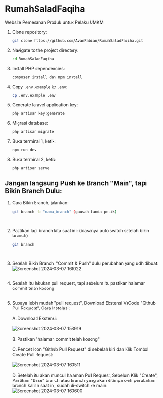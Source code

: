 # RumahSaladFaqiha
Website Pemesanan Produk untuk Pelaku UMKM 

1. Clone repository:

    ```bash
    git clone https://github.com/AvanFabian/RumahSaladFaqiha.git
    ```

2. Navigate to the project directory:

    ```bash
    cd RumahSaladFaqiha
    ```

3. Install PHP dependencies:

    ```bash
    composer install dan npm install
    ```

4. Copy `.env.example` ke `.env`:

    ```bash
    cp .env.example .env
    ```

5. Generate laravel application key:

    ```bash
    php artisan key:generate
    ```

6. Migrasi database:

    ```bash
    php artisan migrate
    ```
7. Buka terminal 1, ketik:
    ```bash
    npm run dev
    ```
8. Buka terminal 2, ketik:
    ```bash
    php artisan serve
    ```

## Jangan langsung Push ke Branch "Main", tapi Bikin Branch Dulu:
1. Cara Bikin Branch, jalankan:
    ```bash
    git branch -b "nama_branch" (gausah tanda petik)
    ```
    <br />
2. Pastikan lagi branch kita saat ini: (biasanya auto switch setelah bikin branch) 
    ```bash
    git branch
    ```
    <br />
3. Setelah Bikin Branch, "Commit & Push" dulu perubahan yang udh dibuat: <br />
   ![Screenshot 2024-03-07 161022](https://github.com/AvanFabian/RumahSaladFaqiha/assets/113287159/f1eec7c9-e9e0-4506-b05b-0d7518750725) <br /> <br />

4. Setelah itu lakukan pull request, tapi sebelum itu pastikan halaman commit telah kosong <br /> <br />
   
5. Supaya lebih mudah "pull request", Download Ekstensi VsCode "Github Pull Request", Cara Instalasi: <br /> <br />
   A. Download Ekstensi: <br /> <br />
   ![Screenshot 2024-03-07 153919](https://github.com/AvanFabian/RumahSaladFaqiha/assets/113287159/fa32015b-4185-420e-8786-d4ef19a3a328) <br /> <br />
   B. Pastikan "halaman commit telah kosong" <br /> <br />
   C. Pencet Icon "Github Pull Request" di sebelah kiri dan Klik Tombol Create Pull Request: <br /> <br />
   ![Screenshot 2024-03-07 160511](https://github.com/AvanFabian/RumahSaladFaqiha/assets/113287159/9ae2cc7f-ed9c-4342-aa07-a58d575f230c) <br /> <br />
   D. Setelah itu akan muncul halaman Pull Request, Sebelum Klik "Create", Pastikan "Base" branch atau branch yang akan ditimpa oleh perubahan branch kalian saat ini, sudah di-switch ke main: <br />
   ![Screenshot 2024-03-07 160600](https://github.com/AvanFabian/RumahSaladFaqiha/assets/113287159/84df9f06-c967-4706-9c0d-304de8ab6d41) <br /> <br />
